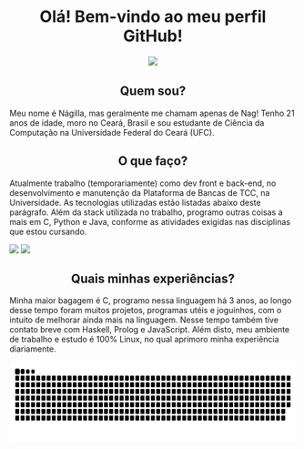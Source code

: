 <h1 align="center"> Olá! Bem-vindo ao meu perfil GitHub! </h1>
<p align="center">
  <img src="https://user-images.githubusercontent.com/63202607/171965728-ac91819f-daba-4bbc-aec2-cb58a74d3047.gif" />
</p>

<h2 align="center"> Quem sou? </h2>

Meu nome é Nágilla, mas geralmente me chamam apenas de Nag!
Tenho 21 anos de idade, moro no Ceará, Brasil e sou estudante de Ciência da Computação na Universidade Federal do Ceará (UFC).

<h2 align="center"> O que faço? </h2>

Atualmente trabalho (temporariamente) como dev front e back-end, no desenvolvimento e manutenção da Plataforma de Bancas de TCC, na Universidade. As tecnologias utilizadas estão listadas abaixo deste parágrafo.
Além da stack utilizada no trabalho, programo outras coisas a mais em C, Python e Java, conforme as atividades exigidas nas disciplinas que estou cursando.


<img height="30em" src="https://cdn.jsdelivr.net/gh/devicons/devicon/icons/nodejs/nodejs-original.svg" /> <img height="30em" src="https://cdn.jsdelivr.net/gh/devicons/devicon/icons/typescript/typescript-original.svg" />







<h2 align="center"> Quais minhas experiências? </h2>

Minha maior bagagem é C, programo nessa linguagem há 3 anos, ao longo desse tempo foram muitos projetos, programas utéis e joguinhos, com o intuito de melhorar ainda mais na linguagem.
Nesse tempo também tive contato breve com Haskell, Prolog e JavaScript.
Além disto, meu ambiente de trabalho e estudo é 100% Linux, no qual aprimoro minha experiência diariamente.




<div>
<a href="https://github.com/nagillanobre">
<img height="140em" src="https://github.com/nagillanobre/nagillanobre/blob/output/github-contribution-grid-snake.svg"/>
</div>







<!--
**nagillanobre/nagillanobre** is a ✨ _special_ ✨ repository because its `README.md` (this file) appears on your GitHub profile.

Here are some ideas to get you started:

- 🔭 I’m currently working on ...
- 🌱 I’m currently learning ...
- 👯 I’m looking to collaborate on ...
- 🤔 I’m looking for help with ...
- 💬 Ask me about ...
- 📫 How to reach me: ...
- 😄 Pronouns: ...
- ⚡ Fun fact: ...
-->
